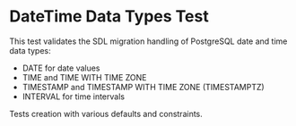 # DateTime Data Types Test

This test validates the SDL migration handling of PostgreSQL date and time data types:
- DATE for date values
- TIME and TIME WITH TIME ZONE
- TIMESTAMP and TIMESTAMP WITH TIME ZONE (TIMESTAMPTZ)
- INTERVAL for time intervals

Tests creation with various defaults and constraints.